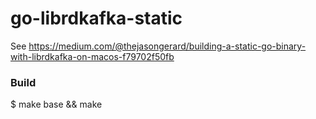 # go-librdkafka-static

See https://medium.com/@thejasongerard/building-a-static-go-binary-with-librdkafka-on-macos-f79702f50fb

### Build

$ make base && make